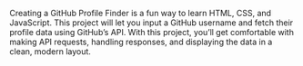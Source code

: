 Creating a GitHub Profile Finder is a fun way to learn HTML, CSS, and JavaScript. This project will let you input a GitHub username and fetch their profile data using GitHub’s API. With this project, you’ll get comfortable with making API requests, handling responses, and displaying the data in a clean, modern layout.
